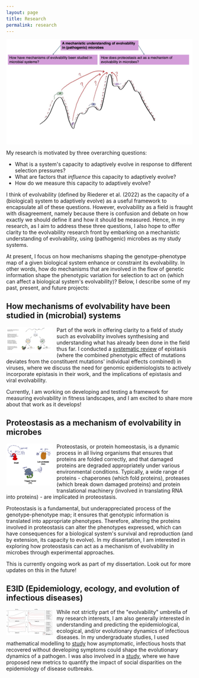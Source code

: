 ```yaml
---
layout: page
title: Research
permalink: research
---
```


<img src="https://github.com/swathi-nm/swathi-nm.github.io/blob/main/diss_overview.jpg" align = "center"/>

My research is motivated by three overarching questions:

- What is a system's capacity to adaptively evolve in response to different selection pressures?
- What are factors that _influence_ this capacity to adaptively evolve?
- How do we measure this capacity to adaptively evolve?

I think of evolvability (defined by Riederer et al. (2022) as the capacity of a (biological) system to adaptively evolve) as a useful framework to encapsulate all of these questions. However, evolvability as a field is fraught with disagreement, namely because there is confusion and debate on how exactly we should define it and how it should be measured. Hence, in my research, as I aim to address these three questions, I also hope to offer clarity to the evolvability research front by embarking on a mechanistic understanding of evolvability, using (pathogenic) microbes as my study systems.

At present, I focus on how mechanisms shaping the genotype-phenotype map of a given biological system enhance or constraint its evolvability. In other words, how do mechanisms that are involved in the flow of genetic information shape the phenotypic variation for selection to act on (which can affect a biological system's evolvability)? Below, I describe some of my past, present, and future projects:

## **How mechanisms of evolvability have been studied in (microbial) systems**

<img src="https://github.com/swathi-nm/swathi-nm.github.io/blob/main/epistasis_figure.jpg" width="25%" align="left" style="margin: 0px 10px 10px 0px;" />

Part of the work in offering clarity to a field of study such as evolvability involves synthesising and understanding what has already been done in the field thus far. I conducted a [systematic review](https://osf.io/preprints/osf/w56bq_v1) of epistasis (where the combined phenotypic effect of mutations deviates from the constituent mutations' individual effects combined) in viruses, where we discuss the need for genomic epidemiologists to actively incorporate epistasis in their work, and the implications of epistasis and viral evolvability. 

Currently, I am working on developing and testing a framework for measuring evolvability in fitness landscapes, and I am excited to share more about that work as it develops!


## **Proteostasis as a mechanism of evolvability in microbes**

<img src="https://github.com/swathi-nm/swathi-nm.github.io/blob/main/pqc_proteins.jpg" width="25%" align="left" style="margin: 0px 10px 10px 0px;" />

Proteostasis, or protein homeostasis, is a dynamic process in all living organisms that ensures that proteins are folded correctly, and that damaged proteins are degraded appropriately under various environmental conditions. Typically, a wide range of proteins - chaperones (which fold proteins), proteases (which break down damaged proteins) and protein translational machinery (involved in translating RNA into proteins) - are implicated in proteostasis.

Proteostasis is a fundamental, but underappreciated process of the genotype-phenotype map; it ensures that genotypic information is translated into appropriate phenotypes. Therefore, altering the proteins involved in proteostasis can alter the phenotypes expressed, which can have consequences for a biological system's survival and reproduction (and by extension, its capacity to evolve). In my dissertation, I am interested in exploring how proteostasis can act as a mechanism of evolvability in microbes through experimental approaches.

This is currently ongoing work as part of my dissertation. Look out for more updates on this in the future!

## **E3ID (Epidemiology, ecology, and evolution of infectious diseases)**

<img src="https://github.com/swathi-nm/swathi-nm.github.io/blob/main/ess_asymptomaticity.jpg" width="25%" align="left" style="margin: 0px 10px 10px 0px;" />

While not strictly part of the "evolvability" umbrella of my research interests, I am also generally interested in understanding and predicting the epidemiological, ecological, and/or evolutionary dynamics of infectious diseases. In my undergraduate studies, I used mathematical modelling to [study](https://www.siam.org/media/j0iffxqy/s151755rr.pdf) how asymptomatic, infectious hosts that recovered without developing symptoms could shape the evolutionary dynamics of a pathogen. I was also involved in a [study](https://arxiv.org/pdf/2409.09096), where we have proposed new metrics to quantify the impact of social disparities on the epidemiology of disease outbreaks. 
